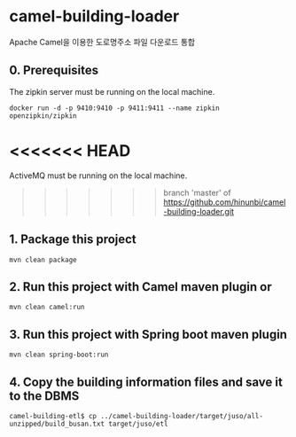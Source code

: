 # camel-building-loader
Apache Camel을 이용한 도로명주소 파일 다운로드 통합


## 0. Prerequisites
The zipkin server must be running on the local machine.

	docker run -d -p 9410:9410 -p 9411:9411 --name zipkin openzipkin/zipkin
<<<<<<< HEAD
=======

ActiveMQ must be running on the local machine.
>>>>>>> branch 'master' of https://github.com/hinunbi/camel-building-loader.git

## 1. Package this project

    mvn clean package

## 2. Run this project with Camel maven plugin or

    mvn clean camel:run

## 3. Run this project with Spring boot maven plugin

    mvn clean spring-boot:run

## 4. Copy the building information files and save it to the DBMS

	camel-building-etl$ cp ../camel-building-loader/target/juso/all-unzipped/build_busan.txt target/juso/etl
